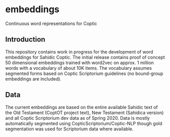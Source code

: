 # embeddings
Continuous word representations for Coptic

## Introduction

This repository contains work in progress for the development of word embeddings for Sahidic Coptic. The initial release contains proof of concept 50 dimensional embeddings trained with word2vec on approx. 1 million words with a vocabulary of about 10K items. The vocabulary assumes segmented forms based on Coptic Scriptorium guidelines (no bound-group embeddings are included).

## Data

The current embeddings are based on the entire available Sahidic text of the Old Testament (CoptOT project text), New Testament (Sahidica version) and all Coptic Scriptorium dev data as of Spring 2020. Data is mostly automatically segmented using CopticScriptorium/Coptic-NLP though gold segmentation was used for Scriptorium data where available.